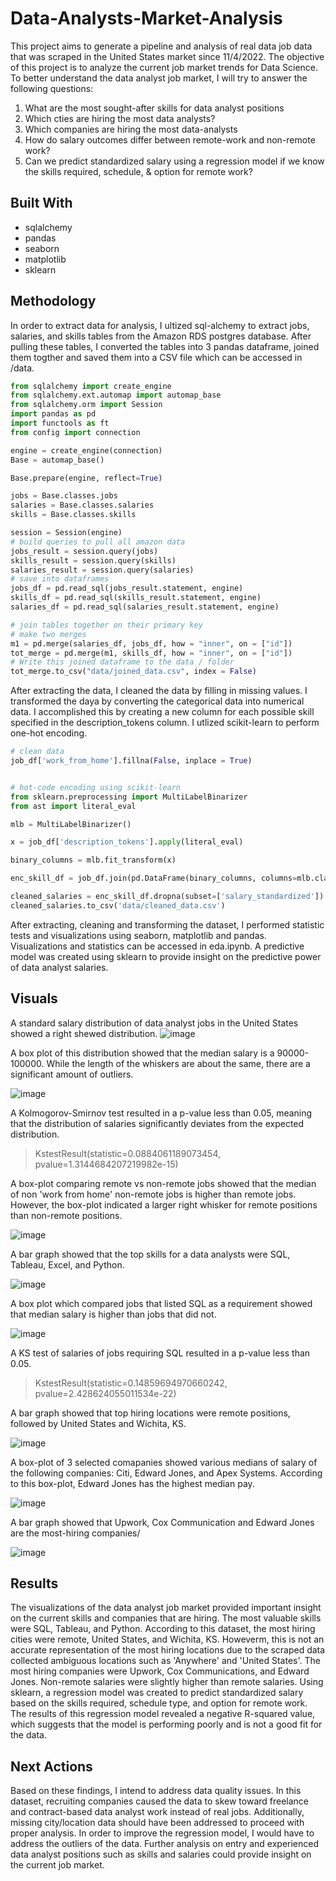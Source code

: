# Data-Analysts-Market-Analysis
This project aims to generate a pipeline and analysis of real data job data that was scraped in the United States market since 11/4/2022. The objective of this project is to analyze the current job market trends for Data Science. To better understand the data analyst job market, I will try to answer the following questions:
   1. What are the most sought-after skills for data analyst positions
   2. Which cties are hiring the most data analysts?
   3. Which companies are hiring the most data-analysts
   4. How do salary outcomes differ between remote-work and non-remote work?
   5. Can we predict standardized salary using a regression model if we know the skills required, schedule, & option for remote work?

## Built With
* sqlalchemy
* pandas
* seaborn
* matplotlib
* sklearn

## Methodology
In order to extract data for analysis, I ultized sql-alchemy to extract jobs, salaries, and skills tables from the Amazon RDS postgres database. After pulling these tables, I converted the tables into 3 pandas dataframe, joined them togther and saved them into a CSV file which can be accessed in /data.

```python
from sqlalchemy import create_engine
from sqlalchemy.ext.automap import automap_base
from sqlalchemy.orm import Session
import pandas as pd
import functools as ft
from config import connection

engine = create_engine(connection)
Base = automap_base()

Base.prepare(engine, reflect=True)

jobs = Base.classes.jobs
salaries = Base.classes.salaries   
skills = Base.classes.skills

session = Session(engine)
# build queries to pull all amazon data
jobs_result = session.query(jobs)
skills_result = session.query(skills)
salaries_result = session.query(salaries)
# save into dataframes
jobs_df = pd.read_sql(jobs_result.statement, engine)
skills_df = pd.read_sql(skills_result.statement, engine)
salaries_df = pd.read_sql(salaries_result.statement, engine)

# join tables together on their primary key
# make two merges
m1 = pd.merge(salaries_df, jobs_df, how = "inner", on = ["id"])
tot_merge = pd.merge(m1, skills_df, how = "inner", on = ["id"])
# Write this joined dataframe to the data / folder
tot_merge.to_csv("data/joined_data.csv", index = False)
```
After extracting the data, I cleaned the data by filling in missing values. I transformed the daya by converting the categorical data into numerical data. I accomplished this by creating a new column for each possible skill specified in the description_tokens column. I utlized scikit-learn to perform one-hot encoding.

```python
# clean data
job_df['work_from_home'].fillna(False, inplace = True)


# hot-code encoding using scikit-learn
from sklearn.preprocessing import MultiLabelBinarizer
from ast import literal_eval

mlb = MultiLabelBinarizer()

x = job_df['description_tokens'].apply(literal_eval)

binary_columns = mlb.fit_transform(x)

enc_skill_df = job_df.join(pd.DataFrame(binary_columns, columns=mlb.classes_))

cleaned_salaries = enc_skill_df.dropna(subset=['salary_standardized'])
cleaned_salaries.to_csv('data/cleaned_data.csv')
```

After extracting, cleaning and transforming the dataset, I performed statistic tests and visualizations using seaborn, matplotlib and pandas. Visualizations and statistics can be accessed in eda.ipynb. A predictive model was created using sklearn to provide insight on the predictive power of data analyst salaries. 
## Visuals
A standard salary distribution of data analyst jobs in the United States showed a right shewed distribution. 
![image](https://github.com/tpham16/Data-Analysts-Market-Analysis-/blob/1c311752c2102c96c86bf086f14cdf0799f8b7d6/images/std_salaries_dis.png)

A box plot of this distribution showed that the median salary is a 90000-100000. While the length of the whiskers are about the same, there are a significant amount of outliers.

![image](https://github.com/tpham16/Data-Analysts-Market-Analysis-/blob/1c311752c2102c96c86bf086f14cdf0799f8b7d6/images/std_salaries_boxplot.png)

A Kolmogorov-Smirnov test resulted in a p-value less than 0.05, meaning that the distribution of salaries significantly deviates from the expected distribution. 

> KstestResult(statistic=0.0884061189073454, pvalue=1.3144684207219982e-15)

A box-plot comparing remote vs non-remote jobs showed that the median of non 'work from home' non-remote jobs is higher than remote jobs. However, the box-plot indicated a larger right whisker for remote positions than non-remote positions. 

![image](https://github.com/tpham16/Data-Analysts-Market-Analysis-/blob/1c311752c2102c96c86bf086f14cdf0799f8b7d6/images/nonremotevsremote_jobs_boxplot.png)

A bar graph showed that the top skills for a data analysts were SQL, Tableau, Excel, and Python. 

![image](https://github.com/tpham16/Data-Analysts-Market-Analysis-/blob/1c311752c2102c96c86bf086f14cdf0799f8b7d6/images/ranked_skills.png)

A box plot which compared jobs that listed SQL as a requirement showed that median salary is higher than jobs that did not. 

![image](https://github.com/tpham16/Data-Analysts-Market-Analysis-/blob/1c311752c2102c96c86bf086f14cdf0799f8b7d6/images/sql_salaries.png)

A KS test of salaries of jobs requiring SQL resulted in a p-value less than 0.05. 

> KstestResult(statistic=0.14859694970660242, pvalue=2.428624055011534e-22)

A bar graph showed that top hiring locations were remote positions, followed by United States and Wichita, KS. 

![image](https://github.com/tpham16/Data-Analysts-Market-Analysis-/blob/1c311752c2102c96c86bf086f14cdf0799f8b7d6/images/top_loc.png)

A box-plot of 3 selected comapanies showed various medians of salary of the following companies: Citi, Edward Jones, and Apex Systems. According to this box-plot, Edward Jones has the highest median pay. 

![image](https://github.com/tpham16/Data-Analysts-Market-Analysis-/blob/1c311752c2102c96c86bf086f14cdf0799f8b7d6/images/boxplotfor3companies.png)

A bar graph showed that Upwork, Cox Communication and Edward Jones are the most-hiring companies/ 

![image](https://github.com/tpham16/Data-Analysts-Market-Analysis-/blob/1c311752c2102c96c86bf086f14cdf0799f8b7d6/images/top_companies.png)


## Results
The visualizations of the data analyst job market provided important insight on the current skills and companies that are hiring. The most valuable skills were SQL, Tableau, and Python. According to this dataset, the most hiring cities were remote, United States, and Wichita, KS. Howeverm, this is not an accurate representation of the most hiring locations due to the scraped data collected ambiguous locations such as 'Anywhere' and 'United States'. The most hiring companies were Upwork, Cox Communications, and Edward Jones. Non-remote salaries were slightly higher than remote salaries. Using sklearn, a regression model was created to predict standardized salary based on the skills required, schedule type, and option for remote work. The results of this regression model revealed a negative R-squared value, which suggests that the model is performing poorly and is not a good fit for the data. 

## Next Actions
Based on these findings, I intend to address data quality issues. In this dataset, recruiting companies caused the data to skew toward freelance and contract-based data analyst work instead of real jobs. Additionally, missing city/location data should have been addressed to proceed with proper analysis. In order to improve the regression model, I would have to address the outliers of the data. Further analysis on entry and experienced data analyst positions such as skills and salaries could provide insight on the current job market. 


